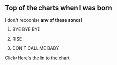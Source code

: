 ## Top of the charts when I was born




I don/t recognise **any of these songs!**




1. BYE BYE BYE

2. RISE

3. DON'T CALL ME BABY

<p>Click<<a href=" https://nztop40.co.nz/chart/singles?chart=1072">Here's the lin to the chart
